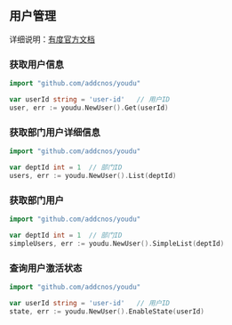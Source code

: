 ## 用户管理

详细说明：[有度官方文档](https://youdu.im/doc/api/c01_00013.html) 

### 获取用户信息

```go
import "github.com/addcnos/youdu"

var userId string = 'user-id'   // 用户ID
user, err := youdu.NewUser().Get(userId)
```

### 获取部门用户详细信息

```go
import "github.com/addcnos/youdu"

var deptId int = 1  // 部门ID
users, err := youdu.NewUser().List(deptId)
```

### 获取部门用户

```go
import "github.com/addcnos/youdu"

var deptId int = 1  // 部门ID
simpleUsers, err := youdu.NewUser().SimpleList(deptId)
```

### 查询用户激活状态

```go
import "github.com/addcnos/youdu"

var userId string = 'user-id'   // 用户ID
state, err := youdu.NewUser().EnableState(userId)
```